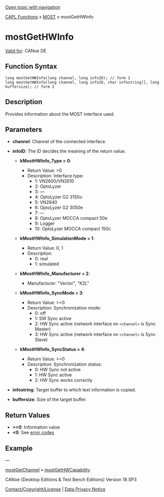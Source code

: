 [Open topic with navigation](../../../../../CANoeDEFamily.htm#Topics/CAPLFunctions/MOST/Functions/CAPLfunctionMOSTGetHWInfo.md)

[CAPL Functions](../../CAPLfunctions.md) » [MOST](../CAPLfunctionsMOSTOverview.md) » mostGetHWInfo

# mostGetHWInfo

[Valid for](../../../Shared/FeatureAvailability.md): CANoe DE

## Function Syntax

```plaintext
long mostGetHWInfo(long channel, long infoID); // form 1
long mostGetHWInfo(long channel, long infoID, char infostring[], long buffersize); // form 2
```

## Description

Provides information about the MOST interface used.

## Parameters

- **channel**: Channel of the connected interface.
- **infoID**: The ID decides the meaning of the return value.

  - **kMostHWInfo_Type = 0**:
    - Return Value: >0
    - Description: Interface type:
      - 1: VN2600/VN2610
      - 2: OptoLyzer
      - 3: —
      - 4: OptoLyzer G2 3150o
      - 5: VN2640
      - 6: OptoLyzer G2 3050e
      - 7: —
      - 8: OptoLyzer MOCCA compact 50e
      - 9: Logger
      - 10: OptoLyzer MOCCA compact 150c

  - **kMostHWInfo_SimulationMode = 1**:
    - Return Value: 0, 1
    - Description:
      - 0: real
      - 1: simulated

  - **kMostHWInfo_Manufacturer = 2**:
    - Manufacturer: "Vector", "K2L"

  - **kMostHWInfo_SyncMode = 3**:
    - Return Value: >=0
    - Description: Synchronization mode:
      - 0: off
      - 1: SW Sync active
      - 2: HW Sync active (network interface on `<channel>` is Sync Master)
      - 3: HW Sync active (network interface on `<channel>` is Sync Slave)

  - **kMostHWInfo_SyncStatus = 4**:
    - Return Value: >=0
    - Description: Synchronization status:
      - 0: HW Sync not active
      - 1: HW Sync active
      - 2: HW Sync works correctly

- **infostring**: Target buffer to which text information is copied.
- **buffersize**: Size of the target buffer.

## Return Values

- **>=0**: Information value
- **<0**: See [error codes](../CAPLfunctionsMOSTErrorCodes.md)

## Example

—

[mostGetChannel](CAPLfunctionMOSTGetChannel.md) • [mostGetHWCapability](CAPLfunctionMOSTGetHWCapability.md)

CANoe (Desktop Editions & Test Bench Editions) Version 18 SP3

[Contact/Copyright/License](../../../Shared/ContactCopyrightLicense.md) | [Data Privacy Notice](https://www.vector.com/int/en/company/get-info/privacy-policy/)
